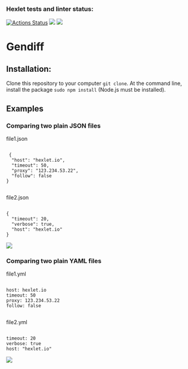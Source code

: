 ### Hexlet tests and linter status:

[![Actions Status](https://github.com/StKaterina/frontend-project-lvl2/workflows/hexlet-check/badge.svg)](https://github.com/StKaterina/frontend-project-lvl2/actions)
<a href="https://codeclimate.com/github/StKaterina/frontend-project-lvl2"><img src="https://api.codeclimate.com/v1/badges/a99a88d28ad37a79dbf6/maintainability" /></a>
<a href="https://codeclimate.com/github/StKaterina/frontend-project-lvl2/test_coverage"><img src="https://api.codeclimate.com/v1/badges/3d443cc6d14e46e11ba5/test_coverage" /></a>

<h1>Gendiff</h1>
<h2>Installation:</h2>
<p>Clone this repository to your computer <code>git clone</code>. At the command line, install the package <code>sudo npm install</code> (Node.js must be installed).</p>
<h2>Examples</h2>
<h3>Comparing two plain JSON files</h3>
<p>file1.json</p>
<pre><code>
 {
  "host": "hexlet.io",
  "timeout": 50,
  "proxy": "123.234.53.22",
  "follow": false
}
  </code></pre>
<p>file2.json</p>
<pre><code>
{
  "timeout": 20,
  "verbose": true,
  "host": "hexlet.io"
}
</code></pre>
<p><a href="https://asciinema.org/a/subt7xLn7VLvWhHVM3qxZVQ6E" target="_blank"><img src="https://asciinema.org/a/subt7xLn7VLvWhHVM3qxZVQ6E.svg" /></a></p>

<h3>Comparing two plain YAML files</h3>
<p>file1.yml</p>
<pre><code>
host: hexlet.io
timeout: 50
proxy: 123.234.53.22
follow: false
  </code></pre>
<p>file2.yml</p>
<pre><code>
timeout: 20
verbose: true
host: "hexlet.io"
</code></pre>
<p><a href="https://asciinema.org/a/W2RI2vKHEoSMocu0Gwl5UnJ68" target="_blank"><img src="https://asciinema.org/a/W2RI2vKHEoSMocu0Gwl5UnJ68.svg" /></a></p>
